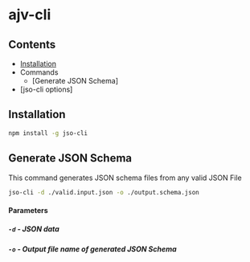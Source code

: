 # ajv-cli

## Contents

- [Installation](#installation)
- Commands
  - [Generate JSON Schema]
- [jso-cli options]


## Installation
```sh
npm install -g jso-cli
```

## Generate JSON Schema

This command generates JSON schema files from any valid JSON File

```sh
jso-cli -d ./valid.input.json -o ./output.schema.json
```

#### Parameters

##### `-d` - JSON data
##### `-o` - Output file name of generated JSON Schema